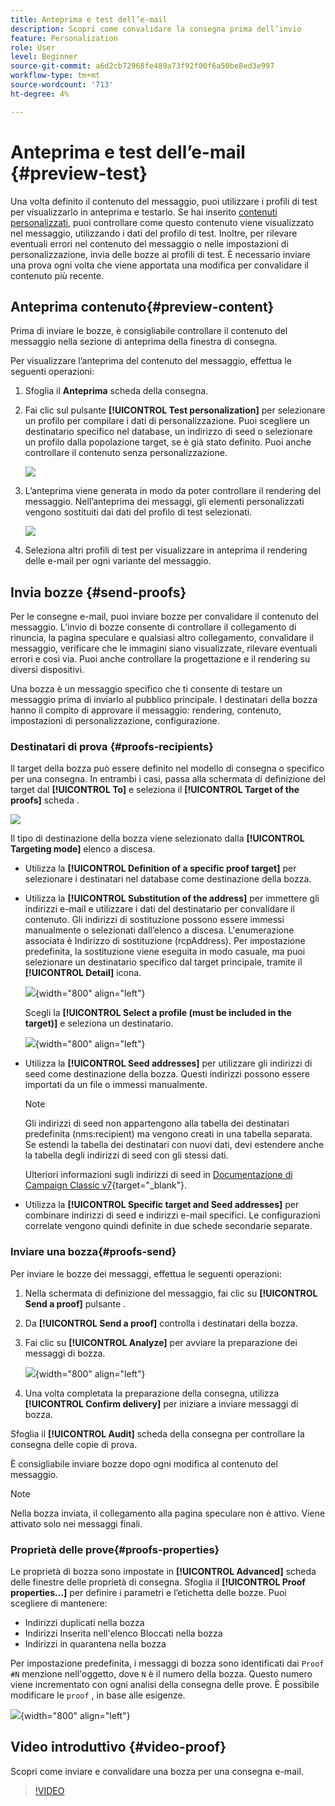 ```yaml
---
title: Anteprima e test dell’e-mail
description: Scopri come convalidare la consegna prima dell’invio
feature: Personalization
role: User
level: Beginner
source-git-commit: a6d2cb72968fe489a73f92f00f6a50be8ed3e997
workflow-type: tm+mt
source-wordcount: '713'
ht-degree: 4%

---
```


# Anteprima e test dell’e-mail {#preview-test}

Una volta definito il contenuto del messaggio, puoi utilizzare i profili di test per visualizzarlo in anteprima e testarlo. Se hai inserito [contenuti personalizzati](personalize.md), puoi controllare come questo contenuto viene visualizzato nel messaggio, utilizzando i dati del profilo di test. Inoltre, per rilevare eventuali errori nel contenuto del messaggio o nelle impostazioni di personalizzazione, invia delle bozze ai profili di test. È necessario inviare una prova ogni volta che viene apportata una modifica per convalidare il contenuto più recente.

## Anteprima contenuto{#preview-content}

Prima di inviare le bozze, è consigliabile controllare il contenuto del messaggio nella sezione di anteprima della finestra di consegna.

Per visualizzare l’anteprima del contenuto del messaggio, effettua le seguenti operazioni:

1. Sfoglia il **Anteprima** scheda della consegna.
1. Fai clic sul pulsante **[!UICONTROL Test personalization]** per selezionare un profilo per compilare i dati di personalizzazione. Puoi scegliere un destinatario specifico nel database, un indirizzo di seed o selezionare un profilo dalla popolazione target, se è già stato definito. Puoi anche controllare il contenuto senza personalizzazione.

   ![](assets/test-personalization.png)

1. L’anteprima viene generata in modo da poter controllare il rendering del messaggio. Nell’anteprima dei messaggi, gli elementi personalizzati vengono sostituiti dai dati del profilo di test selezionati.

   ![](assets/test-personalization-with-a-recipient.png)

1. Seleziona altri profili di test per visualizzare in anteprima il rendering delle e-mail per ogni variante del messaggio.

## Invia bozze {#send-proofs}

Per le consegne e-mail, puoi inviare bozze per convalidare il contenuto del messaggio. L’invio di bozze consente di controllare il collegamento di rinuncia, la pagina speculare e qualsiasi altro collegamento, convalidare il messaggio, verificare che le immagini siano visualizzate, rilevare eventuali errori e così via. Puoi anche controllare la progettazione e il rendering su diversi dispositivi.

Una bozza è un messaggio specifico che ti consente di testare un messaggio prima di inviarlo al pubblico principale. I destinatari della bozza hanno il compito di approvare il messaggio: rendering, contenuto, impostazioni di personalizzazione, configurazione.

### Destinatari di prova {#proofs-recipients}

Il target della bozza può essere definito nel modello di consegna o specifico per una consegna. In entrambi i casi, passa alla schermata di definizione del target dal **[!UICONTROL To]** e seleziona il **[!UICONTROL Target of the proofs]** scheda .

![](assets/target-of-proofs.png)

Il tipo di destinazione della bozza viene selezionato dalla **[!UICONTROL Targeting mode]** elenco a discesa.

* Utilizza la **[!UICONTROL Definition of a specific proof target]** per selezionare i destinatari nel database come destinazione della bozza.
* Utilizza la **[!UICONTROL Substitution of the address]** per immettere gli indirizzi e-mail e utilizzare i dati del destinatario per convalidare il contenuto. Gli indirizzi di sostituzione possono essere immessi manualmente o selezionati dall’elenco a discesa. L&#39;enumerazione associata è Indirizzo di sostituzione (rcpAddress).
Per impostazione predefinita, la sostituzione viene eseguita in modo casuale, ma puoi selezionare un destinatario specifico dal target principale, tramite il  **[!UICONTROL Detail]** icona.

   ![](assets/target-of-proofs-substitution-details.png){width="800" align="left"}

   Scegli la **[!UICONTROL Select a profile (must be included in the target)]** e seleziona un destinatario.

   ![](assets/target-of-proofs-substitution.png){width="800" align="left"}


* Utilizza la **[!UICONTROL Seed addresses]**  per utilizzare gli indirizzi di seed come destinazione della bozza. Questi indirizzi possono essere importati da un file o immessi manualmente.

   >[!NOTE]
   >
   >Gli indirizzi di seed non appartengono alla tabella dei destinatari predefinita (nms:recipient) ma vengono creati in una tabella separata. Se estendi la tabella dei destinatari con nuovi dati, devi estendere anche la tabella degli indirizzi di seed con gli stessi dati.

   Ulteriori informazioni sugli indirizzi di seed in [Documentazione di Campaign Classic v7](https://experienceleague.adobe.com/docs/campaign-classic/using/sending-messages/using-seed-addresses/about-seed-addresses.html){target="_blank"}.

* Utilizza la **[!UICONTROL Specific target and Seed addresses]** per combinare indirizzi di seed e indirizzi e-mail specifici. Le configurazioni correlate vengono quindi definite in due schede secondarie separate.

### Inviare una bozza{#proofs-send}

Per inviare le bozze dei messaggi, effettua le seguenti operazioni:

1. Nella schermata di definizione del messaggio, fai clic su **[!UICONTROL Send a proof]** pulsante .
1. Da **[!UICONTROL Send a proof]** controlla i destinatari della bozza.
1. Fai clic su **[!UICONTROL Analyze]** per avviare la preparazione dei messaggi di bozza.

   ![](assets/send-proof-analyze.png){width="800" align="left"}

1. Una volta completata la preparazione della consegna, utilizza **[!UICONTROL Confirm delivery]** per iniziare a inviare messaggi di bozza.

Sfoglia il **[!UICONTROL Audit]** scheda della consegna per controllare la consegna delle copie di prova.

È consigliabile inviare bozze dopo ogni modifica al contenuto del messaggio.

>[!NOTE]
>
>Nella bozza inviata, il collegamento alla pagina speculare non è attivo. Viene attivato solo nei messaggi finali.

### Proprietà delle prove{#proofs-properties}

Le proprietà di bozza sono impostate in **[!UICONTROL Advanced]** scheda delle finestre delle proprietà di consegna. Sfoglia il **[!UICONTROL Proof properties...]** per definire i parametri e l’etichetta delle bozze. Puoi scegliere di mantenere:

* Indirizzi duplicati nella bozza
* Indirizzi Inserita nell&#39;elenco Bloccati nella bozza
* Indirizzi in quarantena nella bozza

Per impostazione predefinita, i messaggi di bozza sono identificati dai `Proof #N` menzione nell&#39;oggetto, dove `N` è il numero della bozza. Questo numero viene incrementato con ogni analisi della consegna delle prove. È possibile modificare le `proof` , in base alle esigenze.

![](assets/proof-parameters.png){width="800" align="left"}


## Video introduttivo {#video-proof}

Scopri come inviare e convalidare una bozza per una consegna e-mail.

>[!VIDEO](https://video.tv.adobe.com/v/333404)

